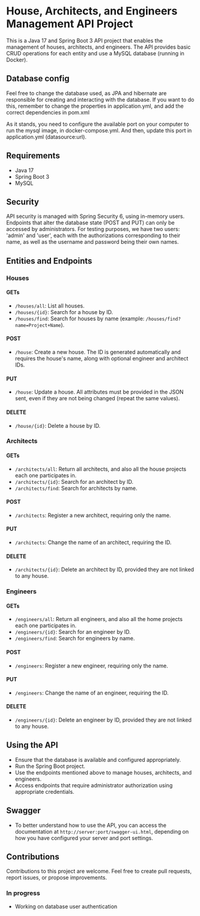 # House, Architects, and Engineers Management API Project

This is a Java 17 and Spring Boot 3 API project that enables the management of houses, architects, and engineers. The API provides basic CRUD operations for each entity and use a MySQL database (running in Docker).

## Database config

Feel free to change the database used, as JPA and hibernate are responsible for creating and interacting with the database.
If you want to do this, remember to change the properties in application.yml, and add the correct dependencies in pom.xml

As it stands, you need to configure the available port on your computer to run the mysql image, in docker-compose.yml. And then, update this port in application.yml (datasource:url).

## Requirements

- Java 17
- Spring Boot 3
- MySQL

## Security

API security is managed with Spring Security 6, using in-memory users. Endpoints that alter the database state (POST and PUT) can only be accessed by administrators.
For testing purposes, we have two users:
'admin' and 'user', each with the authorizations corresponding to their name, as well as the username and password being their own names.

## Entities and Endpoints

### Houses

#### GETs

- `/houses/all`: List all houses.
- `/houses/{id}`: Search for a house by ID.
- `/houses/find`: Search for houses by name (example: `/houses/find?name=Project+Name`).

#### POST

- `/house`: Create a new house. The ID is generated automatically and requires the house's name, along with optional engineer and architect IDs.

#### PUT

- `/house`: Update a house. All attributes must be provided in the JSON sent, even if they are not being changed (repeat the same values).

#### DELETE

- `/house/{id}`: Delete a house by ID.

### Architects

#### GETs

- `/architects/all`: Return all architects, and also all the house projects each one participates in.
- `/architects/{id}`: Search for an architect by ID.
- `/architects/find`: Search for architects by name.

#### POST

- `/architects`: Register a new architect, requiring only the name.

#### PUT

- `/architects`: Change the name of an architect, requiring the ID.

#### DELETE

- `/architects/{id}`: Delete an architect by ID, provided they are not linked to any house.

### Engineers

#### GETs

- `/engineers/all`: Return all engineers, and also all the home projects each one participates in.
- `/engineers/{id}`: Search for an engineer by ID.
- `/engineers/find`: Search for engineers by name.

#### POST

- `/engineers`: Register a new engineer, requiring only the name.

#### PUT

- `/engineers`: Change the name of an engineer, requiring the ID.

#### DELETE

- `/engineers/{id}`: Delete an engineer by ID, provided they are not linked to any house.

## Using the API

- Ensure that the database is available and configured appropriately.
- Run the Spring Boot project.
- Use the endpoints mentioned above to manage houses, architects, and engineers.
- Access endpoints that require administrator authorization using appropriate credentials.

## Swagger
- To better understand how to use the API, you can access the documentation at `http://server:port/swagger-ui.html`, depending on how you have configured your server and port settings.

## Contributions

Contributions to this project are welcome. Feel free to create pull requests, report issues, or propose improvements.


### In progress

- Working on database user authentication